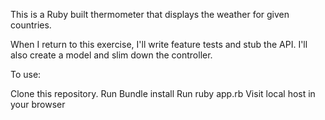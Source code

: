 This is a Ruby built thermometer that displays the weather for given countries.

When I return to this exercise, I'll write feature tests and stub the API.
I'll also create a model and slim down the controller.

To use:

Clone this repository.
Run Bundle install
Run ruby app.rb
Visit local host in your browser
